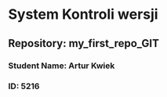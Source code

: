 # System Kontroli wersji
## Repository: my_first_repo_GIT
### Student Name: Artur Kwiek
### ID: 5216